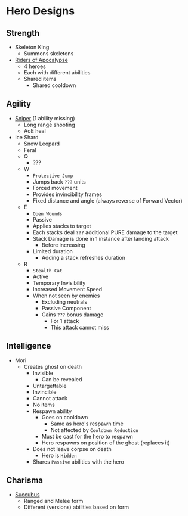 # Hero Designs

## Strength
- Skeleton King
  - Summons skeletons
- [Riders of Apocalypse](Riders_of_Apocalypse.md)
  - 4 heroes
  - Each with different abilities
  - Shared items
    - Shared cooldown

## Agility
- [Sniper](Sniper.md) (1 ability missing)
  - Long range shooting
  - AoE heal
- Ice Shard
  - Snow Leopard
  - Feral
  - Q
    - ???
  - W
    - `Protective Jump`
    - Jumps back `???` units
    - Forced movement
    - Provides invincibility frames
    - Fixed distance and angle (always reverse of Forward Vector)
  - E
    - `Open Wounds`
    - Passive
    - Applies stacks to target
    - Each stacks deal `???` additional PURE damage to the target
    - Stack Damage is done in 1 instance after landing attack
      - Before increasing
    - Limited duration
      - Adding a stack refreshes duration 
  - R
    - `Stealth Cat`
    - Active
    - Temporary Invisibility
    - Increased Movement Speed
    - When not seen by enemies
      - Excluding neutrals
      - Passive Component
      - Gains `???` bonus damage
        - For 1 attack
        - This attack cannot miss

## Intelligence
- Mori
  - Creates ghost on death
    - Invisible
      - Can be revealed
    - Untargettable
    - Invincible
    - Cannot attack
    - No items
    - Respawn ability
      - Goes on cooldown
        - Same as hero's respawn time
        - Not affected by `Cooldown Reduction`
      - Must be cast for the hero to respawn
      - Hero respawns on position of the ghost (replaces it)
    - Does not leave corpse on death
      - Hero is `Hidden`
    - Shares `Passive` abilities with the hero

## Charisma
- [Succubus](Succubus.md)
  - Ranged and Melee form
  - Different (versions) abilities based on form